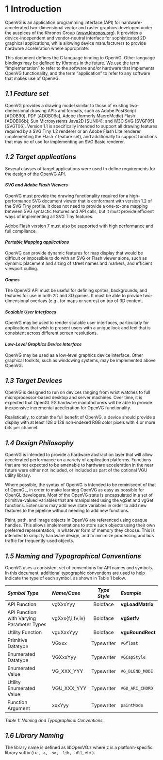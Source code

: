 # 1 Introduction <a name="chapter01"></a> <a name="Introduction"></a>
OpenVG is an application programming interface (API) for hardware-accelerated two-dimensional vector and raster graphics developed under the auspices of the Khronos Group (www.khronos.org). It provides a device-independent and vendor-neutral interface for sophisticated 2D graphical applications, while allowing device manufacturers to provide hardware acceleration where appropriate.

This document defines the C language binding to OpenVG. Other language bindings may be defined by Khronos in the future. We use the term “implementation” to refer to the software and/or hardware that implements OpenVG functionality, and the term “application” to refer to any software that makes use of OpenVG.

## _1.1 Feature set_ <a name="Feature_Set"></a>
OpenVG provides a drawing model similar to those of existing two-dimensional drawing APIs and formats, such as Adobe PostScript [ADOB99], PDF [ADOB06a], Adobe (formerly MacroMedia) Flash [ADOB06b]; Sun Microsystems Java2D [SUN04]; and W3C SVG [SVGF05][SVGT06]. Version 1.1 is specifically intended to support all drawing features required by a SVG Tiny 1.2 renderer or an Adobe Flash Lite renderer (implementing the Flash 7 feature set), and additionally to support functions that may be of use for implementing an SVG Basic renderer.

## _1.2 Target applications_ <a name="Target_applications"></a>
Several classes of target applications were used to define requirements for the design of the OpenVG API.

#### _SVG and Adobe Flash Viewers_ <a name="SVG_and_Adobe_Flash_Viewers"></a>
OpenVG must provide the drawing functionality required for a high-performance SVG document viewer that is conformant with version 1.2 of the SVG Tiny profile. It does not need to provide a one-to-one mapping between SVG syntactic features and API calls, but it must provide efficient ways of implementing all SVG Tiny features.

Adobe Flash version 7 must also be supported with high performance and full
compliance.

#### _Portable Mapping applications_ <a name="Portable_Mapping_applications"></a>
OpenVG can provide dynamic features for map display that would be difficult or impossible to do with an SVG or Flash viewer alone, such as dynamic placement and sizing of street names and markers, and efficient viewport culling.

#### _Games_ <a name="Games"></a>
The OpenVG API must be useful for defining sprites, backgrounds, and textures for use in both 2D and 3D games. It must be able to provide two-dimensional overlays (e.g., for maps or scores) on top of 3D content.

#### _Scalable User Interfaces_ <a name="Scalable_User_Interfaces"></a>
OpenVG may be used to render scalable user interfaces, particularly for applications that wish to present users with a unique look and feel that is consistent across different screen resolutions.

#### _Low-Level Graphics Device Interface_ <a name="Low_Level_Graphics_Device_Interface"></a>
OpenVG may be used as a low-level graphics device interface. Other graphical toolkits, such as windowing systems, may be implemented above OpenVG.

## _1.3 Target Devices_ <a name="Target_Devices"></a>
OpenVG is designed to run on devices ranging from wrist watches to full microprocessor-based desktop and server machines. Over time, it is expected that OpenGL ES hardware manufacturers will be able to provide inexpensive incremental acceleration for OpenVG functionality.

Realistically, to obtain the full benefit of OpenVG, a device should provide a display with at least 128 x 128 non-indexed RGB color pixels with 4 or more bits per channel.

## _1.4 Design Philosophy_ <a name="Design_Philosophy"></a>
OpenVG is intended to provide a hardware abstraction layer that will allow accelerated performance on a variety of application platforms. Functions that are not expected to be amenable to hardware acceleration in the near future were either not included, or included as part of the optional VGU utility library.

Where possible, the syntax of OpenVG is intended to be reminiscent of that of OpenGL, in order to make learning OpenVG as easy as possible for OpenGL developers. Most of the OpenVG state is encapsulated in a set of primitive-valued variables that are manipulated using the vgSet and vgGet functions. Extensions may add new state variables in order to add new features to the pipeline without needing to add new functions.

Paint, path, and image objects in OpenVG are referenced using opaque handles. This allows implementations to store such objects using their own preferred representation, in whatever form of memory they choose. This is intended to simplify hardware design, and to minimize processing and bus traffic for frequently-used objects.

## _1.5 Naming and Typographical Conventions_ <a name="Naming_and_Typographical_Conventions"></a>
OpenVG uses a consistent set of conventions for API names and symbols. In this document, additional typographic conventions are used to help indicate the type of each symbol, as shown in Table 1 below.

| _Symbol Type_ | _Name/Case_ | _Type Style_ | _Example_ |
|  :---         |  :---       |   :---:      |  :---     |
| API Function  | vgXxxYyy    | Boldface     | **vgLoadMatrix** |
|API Function with Varying Parameter Types|vgXxx{f,i,fv,iv} |Boldface |**vgSetfv**|
|Utility Function| vguXxxYyy |Boldface| **vguRoundRect**|
|Primitive Datatype |VGxxx |Typewriter| `VGfloat`|
|Enumerated Datatype |VGXxxYyy| Typewriter |`VGCapStyle`|
|Enumerated Value| VG_XXX_YYY |Typewriter| `VG_BLEND_MODE`|
|Utility Enumerated Value| VGU_XXX_YYY| Typewriter |`VGU_ARC_CHORD`|
|Function Argument| xxxYyy |Typewriter |`paintMode`|
_Table 1: Naming and Typographical Conventions_

## _1.6 Library Naming_ <a name="Library_Naming"></a>
The library name is defined as libOpenVG.z where z is a platform-specific library suffix (_i.e._, `.a, .so, .lib, .dll`, etc.).

<div style="page-break-after: always;"></div>
